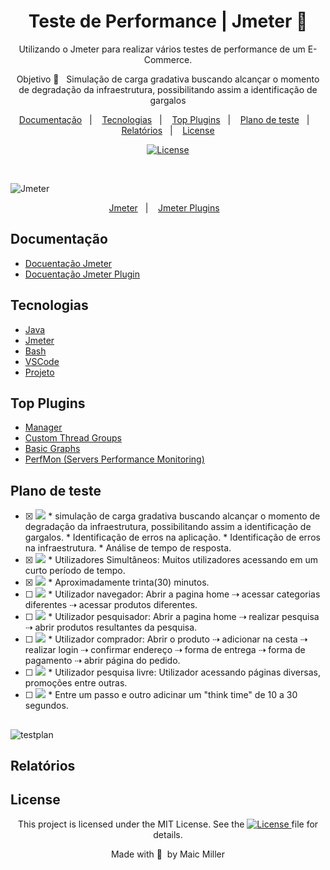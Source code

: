 
<div align="center">
  
# Teste de Performance | Jmeter 🦋
  
Utilizando o Jmeter para realizar vários testes de performance de um E-Commerce.
  
Objetivo 🎯  &nbsp;&nbsp;Simulação de carga gradativa buscando alcançar o momento de degradação da infraestrutura, possibilitando assim a identificação de gargalos
  
</div>
  
  <p align="center">
  <a href="#Documentação">Documentação</a>&nbsp;&nbsp;&nbsp;|&nbsp;&nbsp;&nbsp;
  <a href="#Tecnologias">Tecnologias</a>&nbsp;&nbsp;&nbsp;|&nbsp;&nbsp;&nbsp;
  <a href="#Tecnologias">Top Plugins</a>&nbsp;&nbsp;&nbsp;|&nbsp;&nbsp;&nbsp;
  <a href="#Plano-de-teste">Plano de teste</a>&nbsp;&nbsp;&nbsp;|&nbsp;&nbsp;&nbsp;
  <a href="#Relatórios">Relatórios</a>&nbsp;&nbsp;&nbsp;|&nbsp;&nbsp;&nbsp;
  <a href="#License">License</a>
</p>

<p align="center">
  <a href="https://mit-license.org/">
  <img src="https://img.shields.io/static/v1?label=license&message=MIT&color=5965E0&labelColor=121214" alt="License">
  </a>
</p>

<br>

![Jmeter](https://user-images.githubusercontent.com/990877/132419124-14a9915c-29e2-4f7b-b805-66104814b2c2.png)

<p align="center">
  <a href="https://jmeter.apache.org/">Jmeter</a>&nbsp;&nbsp;&nbsp;|&nbsp;&nbsp;&nbsp;
  <a href="https://jmeter-plugins.org/">Jmeter Plugins</a>&nbsp;&nbsp;&nbsp;
</p>


## Documentação

- [Docuentação Jmeter](https://jmeter.apache.org/usermanual/get-started.html)
- [Docuentação Jmeter Plugin](https://jmeter-plugins.org/wiki/Start/)

## Tecnologias

- [Java](https://www.oracle.com/java/technologies/javase/javase-jdk8-downloads.html)
- [Jmeter](https://jmeter.apache.org/download_jmeter.cgi)
- [Bash](https://www.gnu.org/software/bash/)
- [VSCode](https://code.visualstudio.com/)
- [Projeto](http://automationpractice.com/index.php)

## Top Plugins

- [Manager](https://jmeter-plugins.org/?search=jpgc-plugins-manager)
- [Custom Thread Groups](https://jmeter-plugins.org/?search=jpgc-casutg)
- [Basic Graphs](https://jmeter-plugins.org/?search=jpgc-graphs-basic)
- [PerfMon (Servers Performance Monitoring)](https://jmeter-plugins.org/?search=jpgc-perfmon)

## Plano de teste

- [x] <img src="https://img.shields.io/badge/objetivos-%F0%9F%8E%AF-success">
   * simulação de carga gradativa buscando alcançar o momento de degradação da infraestrutura, possibilitando assim a identificação de gargalos.
   * Identificação de erros na aplicação.
   * Identificação de erros na infraestrutura.
   * Análise de tempo de resposta.

- [x] <img src="https://img.shields.io/badge/estrat%C3%A9gia-performance-success"> 
   * Utilizadores Simultâneos: Muitos utilizadores acessando em um curto período de tempo.

- [x] <img src="https://img.shields.io/badge/dura%C3%A7%C3%A3o%20do%20teste-%E2%8F%B1-success"> 
   * Aproximadamente trinta(30) minutos. 

- [ ] <img src="https://img.shields.io/badge/cen%C3%A1rio%20de%20teste-001-success"> 
   * Utilizador navegador: Abrir a pagina home ⇢ acessar categorias diferentes ⇢ acessar produtos diferentes.

- [ ] <img src="https://img.shields.io/badge/cen%C3%A1rio%20de%20teste-002-success"> 
   * Utilizador pesquisador: Abrir a pagina home ⇢ realizar pesquisa ⇢ abrir produtos resultantes da pesquisa.

- [ ] <img src="https://img.shields.io/badge/cen%C3%A1rio%20de%20teste-003-success"> 
   * Utilizador comprador: Abrir o produto ⇢ adicionar na cesta ⇢ realizar login ⇢ confirmar endereço ⇢ forma de entrega ⇢ forma de pagamento ⇢ abrir página do pedido.

- [ ] <img src="https://img.shields.io/badge/cen%C3%A1rio%20de%20teste-004-success"> 
   * Utilizador pesquisa livre: Utilizador acessando páginas diversas, promoções entre outras.

- [ ] <img src="https://img.shields.io/badge/configura%C3%A7%C3%B5es-%E2%9A%99%EF%B8%8F-success">
   * Entre um passo e outro adicinar um "think time" de 10 a 30 segundos.

##

![testplan](https://user-images.githubusercontent.com/990877/132543870-f282d136-a9a8-4699-b6dc-15a62dacb323.png)


## Relatórios

## License

<div align="center">
  
<p>This project is licensed under the MIT License. See the
  <a href="https://mit-license.org/">
  <img src="https://img.shields.io/static/v1?label=license&message=MIT&color=5965E0&labelColor=121214" alt="License">
  </a> file for details.</p>
<p>Made with&nbsp;💙 &nbsp;by Maic Miller</p>
  
<div>
